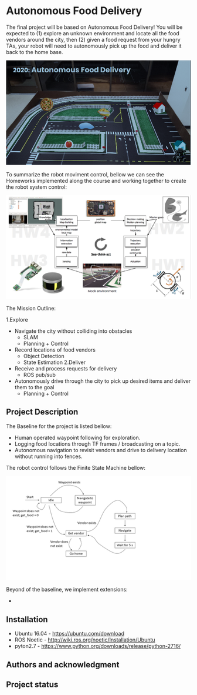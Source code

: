 # Autonomous Food Delivery

The final project will be based on Autonomous Food Delivery! You will be expected to (1) explore an unknown environment and locate all the food vendors around the city, then (2) given a food request from your hungry TAs, your robot will need to autonomously pick up the food and deliver it back to the home base.

![City](/pictures/city.png)

To summarize the robot moviment control, bellow we can see the Homeworks implemented along the course and working together to create the robot system control:

![Process](/pictures/robot.png)

The Mission Outline:

1.Explore
  * Navigate the city without colliding into obstacles
      * SLAM
      * Planning + Control
  * Record locations of food vendors
      * Object Detection
      * State Estimation
2.Deliver
  * Receive and process requests for delivery
      * ROS pub/sub
  * Autonomously drive through the city to pick up desired items and deliver them to the goal
      * Planning + Control

## Project Description

The Baseline for the project is listed bellow:

* Human operated waypoint following for exploration.
* Logging food locations through TF frames / broadcasting on a topic.
* Autonomous navigation to revisit vendors and drive to delivery location without running into fences.

The robot control follows the Finite State Machine bellow:

![FSM](/pictures/FSM.png)

Beyond of the baseline, we implement extensions:

 *

## Installation

* Ubuntu 16.04 - https://ubuntu.com/download
* ROS Noetic   - http://wiki.ros.org/noetic/Installation/Ubuntu
* pyton2.7     - https://www.python.org/downloads/release/python-2716/

## Authors and acknowledgment

## Project status
